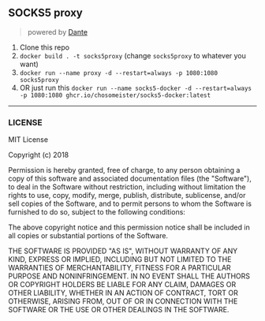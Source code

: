 ## SOCKS5 proxy

> powered by [Dante](https://www.inet.no/dante/)

1. Clone this repo
2. `docker build . -t socks5proxy` (change `socks5proxy` to whatever you want)
3. `docker run --name proxy -d --restart=always -p 1080:1080 socks5proxy`
4. OR just run this `docker run --name socks5-docker -d --restart=always -p 1080:1080 ghcr.io/chosomeister/socks5-docker:latest`

---

### LICENSE

MIT License

Copyright (c) 2018

Permission is hereby granted, free of charge, to any person obtaining a copy
of this software and associated documentation files (the "Software"), to deal
in the Software without restriction, including without limitation the rights
to use, copy, modify, merge, publish, distribute, sublicense, and/or sell
copies of the Software, and to permit persons to whom the Software is
furnished to do so, subject to the following conditions:

The above copyright notice and this permission notice shall be included in all
copies or substantial portions of the Software.

THE SOFTWARE IS PROVIDED "AS IS", WITHOUT WARRANTY OF ANY KIND, EXPRESS OR
IMPLIED, INCLUDING BUT NOT LIMITED TO THE WARRANTIES OF MERCHANTABILITY,
FITNESS FOR A PARTICULAR PURPOSE AND NONINFRINGEMENT. IN NO EVENT SHALL THE
AUTHORS OR COPYRIGHT HOLDERS BE LIABLE FOR ANY CLAIM, DAMAGES OR OTHER
LIABILITY, WHETHER IN AN ACTION OF CONTRACT, TORT OR OTHERWISE, ARISING FROM,
OUT OF OR IN CONNECTION WITH THE SOFTWARE OR THE USE OR OTHER DEALINGS IN THE
SOFTWARE.
